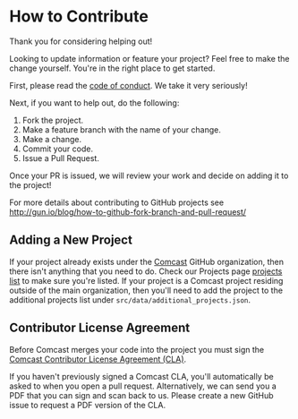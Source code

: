 # How to Contribute

Thank you for considering helping out!

Looking to update information or feature your project? Feel free to make the change yourself. You're in the right place to get started.

First, please read the [code of conduct](CODE_OF_CONDUCT.md). We take it very seriously!

Next, if you want to help out, do the following:

1. Fork the project.
2. Make a feature branch with the name of your change.
3. Make a change.
4. Commit your code.
5. Issue a Pull Request.

Once your PR is issued, we will review your work and decide on adding it to the project!

For more details about contributing to GitHub projects see
http://gun.io/blog/how-to-github-fork-branch-and-pull-request/

## Adding a New Project

If your project already exists under the [Comcast](https://github.com/Comcast) GitHub organization, then there isn't anything that you need to do. Check our Projects page [projects list](https://comcast.github.io/projects#projects) to make sure you're listed. If your project is a Comcast project residing outside of the main organization, then you'll need to add the project to the additional projects list under `src/data/additional_projects.json`.

## Contributor License Agreement

Before Comcast merges your code into the project you must sign the [Comcast Contributor License Agreement (CLA)](https://gist.github.com/ComcastOSS/a7b8933dd8e368535378cda25c92d19a).

If you haven't previously signed a Comcast CLA, you'll automatically be asked to when you open a pull request. Alternatively, we can send you a PDF that you can sign and scan back to us. Please create a new GitHub issue to request a PDF version of the CLA.


